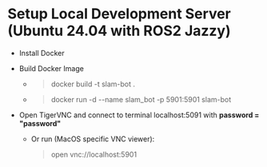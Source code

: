 # Setup Local Development Server (Ubuntu 24.04 with ROS2 Jazzy)

- Install Docker

- Build Docker Image

  - > docker build -t slam-bot .

  - > docker run -d --name slam_bot -p 5901:5901 slam-bot

- Open TigerVNC and connect to terminal localhost:5091 with **password = "password"**
  - Or run (MacOS specific VNC viewer):
    > open vnc://localhost:5901
